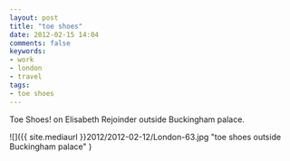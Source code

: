```yaml
---
layout: post
title: "toe shoes"
date: 2012-02-15 14:04
comments: false
keywords:
- work
- london
- travel
tags:
- toe shoes
---
```

Toe Shoes! on Elisabeth Rejoinder outside Buckingham palace.

![]({{ site.mediaurl }}2012/2012-02-12/London-63.jpg "toe shoes outside Buckingham palace" )

